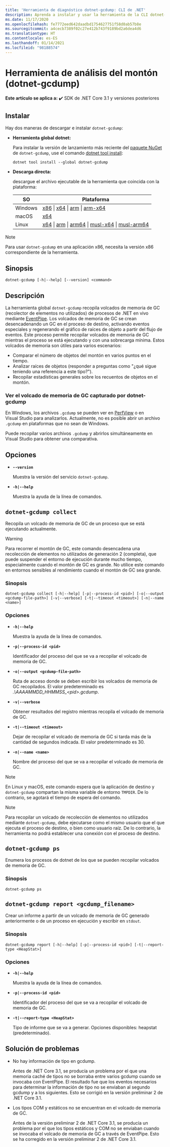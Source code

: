 ```yaml
---
title: 'Herramienta de diagnóstico dotnet-gcdump: CLI de .NET'
description: Aprenda a instalar y usar la herramienta de la CLI dotnet-gcdump para recopilar volcados de memoria de GC (recolector de elementos no utilizados) de procesos de .NET en vivo mediante EventPipe de .NET.
ms.date: 11/17/2020
ms.openlocfilehash: fe7772eed642daadbd1754627751f58d0ab57b8e
ms.sourcegitcommit: a4cecb7389f02c27e412b743f9189bd2a6dea4d6
ms.translationtype: HT
ms.contentlocale: es-ES
ms.lasthandoff: 01/14/2021
ms.locfileid: "98188574"
---
```

# <a name="heap-analysis-tool-dotnet-gcdump"></a>Herramienta de análisis del montón (dotnet-gcdump)

**Este artículo se aplica a:** ✔️ SDK de .NET Core 3.1 y versiones posteriores

## <a name="install"></a>Instalar

Hay dos maneras de descargar e instalar `dotnet-gcdump`:

- **Herramienta global dotnet:**

  Para instalar la versión de lanzamiento más reciente del [paquete NuGet](https://www.nuget.org/packages/dotnet-gcdump) de `dotnet-gcdump`, use el comando [dotnet tool install](../tools/dotnet-tool-install.md):

  ```dotnetcli
  dotnet tool install --global dotnet-gcdump
  ```

- **Descarga directa:**

  descargue el archivo ejecutable de la herramienta que coincida con la plataforma:

  | SO  | Plataforma |
  | --- | -------- |
  | Windows | [x86](https://aka.ms/dotnet-gcdump/win-x86) \| [x64](https://aka.ms/dotnet-gcdump/win-x64) \| [arm](https://aka.ms/dotnet-gcdump/win-arm) \| [arm-x64](https://aka.ms/dotnet-gcdump/win-arm64) |
  | macOS   | [x64](https://aka.ms/dotnet-gcdump/osx-x64) |
  | Linux   | [x64](https://aka.ms/dotnet-gcdump/linux-x64) \| [arm](https://aka.ms/dotnet-gcdump/linux-arm) \| [arm64](https://aka.ms/dotnet-gcdump/linux-arm64) \| [musl-x64](https://aka.ms/dotnet-gcdump/linux-musl-x64) \| [musl-arm64](https://aka.ms/dotnet-gcdump/linux-musl-arm64) |

> [!NOTE]
> Para usar `dotnet-gcdump` en una aplicación x86, necesita la versión x86 correspondiente de la herramienta.

## <a name="synopsis"></a>Sinopsis

```console
dotnet-gcdump [-h|--help] [--version] <command>
```

## <a name="description"></a>Descripción

La herramienta global `dotnet-gcdump` recopila volcados de memoria de GC (recolector de elementos no utilizados) de procesos de .NET en vivo mediante [EventPipe](./eventpipe.md). Los volcados de memoria de GC se crean desencadenando un GC en el proceso de destino, activando eventos especiales y regenerando el gráfico de raíces de objeto a partir del flujo de eventos. Este proceso permite recopilar volcados de memoria de GC mientras el proceso se está ejecutando y con una sobrecarga mínima. Estos volcados de memoria son útiles para varios escenarios:

- Comparar el número de objetos del montón en varios puntos en el tiempo.
- Analizar raíces de objetos (responder a preguntas como "¿qué sigue teniendo una referencia a este tipo?").
- Recopilar estadísticas generales sobre los recuentos de objetos en el montón.

### <a name="view-the-gc-dump-captured-from-dotnet-gcdump"></a>Ver el volcado de memoria de GC capturado por dotnet-gcdump

En Windows, los archivos `.gcdump` se pueden ver en [PerfView](https://github.com/microsoft/perfview) o en Visual Studio para analizarlos. Actualmente, no es posible abrir un archivo `.gcdump` en plataformas que no sean de Windows.

Puede recopilar varios archivos `.gcdump` y abrirlos simultáneamente en Visual Studio para obtener una comparativa.

## <a name="options"></a>Opciones

- **`--version`**

  Muestra la versión del servicio `dotnet-gcdump`.

- **`-h|--help`**

  Muestra la ayuda de la línea de comandos.

## `dotnet-gcdump collect`

Recopila un volcado de memoria de GC de un proceso que se está ejecutando actualmente.

> [!WARNING]
> Para recorrer el montón de GC, este comando desencadena una recolección de elementos no utilizados de generación 2 (completa), que puede suspender el entorno de ejecución durante mucho tiempo, especialmente cuando el montón de GC es grande. No utilice este comando en entornos sensibles al rendimiento cuando el montón de GC sea grande.

### <a name="synopsis"></a>Sinopsis

```console
dotnet-gcdump collect [-h|--help] [-p|--process-id <pid>] [-o|--output <gcdump-file-path>] [-v|--verbose] [-t|--timeout <timeout>] [-n|--name <name>]
```

### <a name="options"></a>Opciones

- **`-h|--help`**

  Muestra la ayuda de la línea de comandos.

- **`-p|--process-id <pid>`**

  Identificador del proceso del que se va a recopilar el volcado de memoria de GC.

- **`-o|--output <gcdump-file-path>`**

  Ruta de acceso donde se deben escribir los volcados de memoria de GC recopilados. El valor predeterminado es *.\\AAAAMMDD\_HHMMSS\_\<pid>.gcdump*.

- **`-v|--verbose`**

  Obtener resultados del registro mientras recopila el volcado de memoria de GC.

- **`-t|--timeout <timeout>`**

  Dejar de recopilar el volcado de memoria de GC si tarda más de la cantidad de segundos indicada. El valor predeterminado es 30.

- **`-n|--name <name>`**

  Nombre del proceso del que se va a recopilar el volcado de memoria de GC.

> [!NOTE]
> En Linux y macOS, este comando espera que la aplicación de destino y `dotnet-gcdump` compartan la misma variable de entorno `TMPDIR`. De lo contrario, se agotará el tiempo de espera del comando.

> [!NOTE]
> Para recopilar un volcado de recolección de elementos no utilizados mediante `dotnet-gcdump`, debe ejecutarse como el mismo usuario que el que ejecuta el proceso de destino, o bien como usuario raíz. De lo contrario, la herramienta no podrá establecer una conexión con el proceso de destino.

## `dotnet-gcdump ps`

Enumera los procesos de dotnet de los que se pueden recopilar volcados de memoria de GC.

### <a name="synopsis"></a>Sinopsis

```console
dotnet-gcdump ps
```

## `dotnet-gcdump report <gcdump_filename>`

Crear un informe a partir de un volcado de memoria de GC generado anteriormente o de un proceso en ejecución y escribir en `stdout`.

### <a name="synopsis"></a>Sinopsis

```console
dotnet-gcdump report [-h|--help] [-p|--process-id <pid>] [-t|--report-type <HeapStat>]
```

### <a name="options"></a>Opciones

- **`-h|--help`**

  Muestra la ayuda de la línea de comandos.

- **`-p|--process-id <pid>`**

  Identificador del proceso del que se va a recopilar el volcado de memoria de GC.

- **`-t|--report-type <HeapStat>`**

  Tipo de informe que se va a generar. Opciones disponibles: heapstat (predeterminado).

## <a name="troubleshoot"></a>Solución de problemas

- No hay información de tipo en gcdump.

   Antes de .NET Core 3.1, se producía un problema por el que una memoria caché de tipos no se borraba entre varios gcdump cuando se invocaba con EventPipe. El resultado fue que los eventos necesarios para determinar la información de tipo no se enviaban al segundo gcdump y a los siguientes. Esto se corrigió en la versión preliminar 2 de .NET Core 3.1.

- Los tipos COM y estáticos no se encuentran en el volcado de memoria de GC.

   Antes de la versión preliminar 2 de .NET Core 3.1, se producía un problema por el que los tipos estáticos y COM no se enviaban cuando se invocaba el volcado de memoria de GC a través de EventPipe. Esto se ha corregido en la versión preliminar 2 de .NET Core 3.1.

